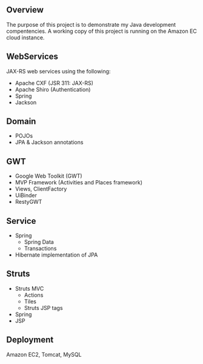 ## Overview

The purpose of this project is to demonstrate my Java development compentencies.  A working copy of this project is running on the Amazon EC cloud instance.

## WebServices
JAX-RS web services using the following:
* Apache CXF (JSR 311: JAX-RS)
* Apache Shiro (Authentication)
* Spring
* Jackson

## Domain
* POJOs
* JPA & Jackson annotations

## GWT
* Google Web Toolkit (GWT)
* MVP Framework (Activities and Places framework)
* Views, ClientFactory
* UiBinder
* RestyGWT

## Service
* Spring
    - Spring Data
    - Transactions
* Hibernate implementation of JPA

## Struts
* Struts MVC
    - Actions
    - Tiles
    - Struts JSP tags
* Spring
* JSP

## Deployment
Amazon EC2, Tomcat, MySQL